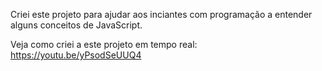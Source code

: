 Criei este projeto para ajudar aos inciantes com programação a entender alguns conceitos de JavaScript.

Veja como criei a este projeto em tempo real: https://youtu.be/yPsodSeUUQ4
